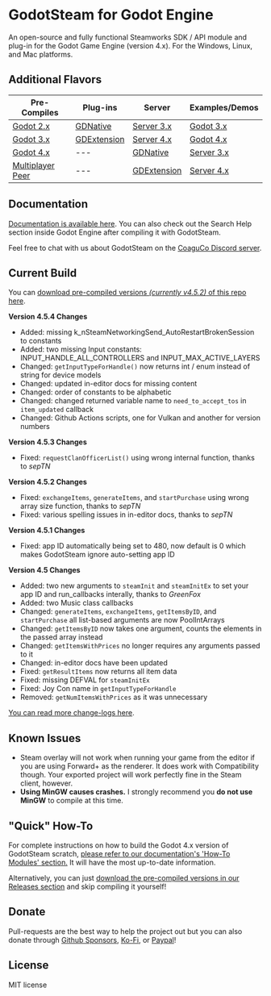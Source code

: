 # GodotSteam for Godot Engine
An open-source and fully functional Steamworks SDK / API module and plug-in for the Godot Game Engine (version 4.x). For the Windows, Linux, and Mac platforms.

Additional Flavors
---
Pre-Compiles | Plug-ins | Server | Examples/Demos
--- | --- | --- | ---
[Godot 2.x](https://github.com/CoaguCo-Industries/GodotSteam/tree/godot2)| [GDNative](https://github.com/CoaguCo-Industries/GodotSteam/tree/gdnative) | [Server 3.x](https://github.com/CoaguCo-Industries/GodotSteam-Server/tree/godot3) | [Godot 3.x](https://github.com/CoaguCo-Industries/GodotSteam-Example-Project/tree/godot3)
[Godot 3.x](https://github.com/CoaguCo-Industries/GodotSteam/tree/godot3) | [GDExtension](https://github.com/CoaguCo-Industries/GodotSteam/tree/gdextension) | [Server 4.x](https://github.com/CoaguCo-Industries/GodotSteam-Server/tree/godot4) |  [Godot 4.x](https://github.com/CoaguCo-Industries/GodotSteam-Example-Project/tree/godot4)
[Godot 4.x](https://github.com/CoaguCo-Industries/GodotSteam/tree/godot4) | --- | [GDNative](https://github.com/CoaguCo-Industries/GodotSteam-Server/tree/gdnative) | [Server 3.x](https://github.com/CoaguCo-Industries/GodotSteam-Example-Project/tree/server3)
[Multiplayer Peer](https://github.com/CoaguCo-Industries/GodotSteam/tree/multiplayer-peer)| --- | [GDExtension](https://github.com/CoaguCo-Industries/GodotSteam-Server/tree/gdextension) | [Server 4.x](https://github.com/CoaguCo-Industries/GodotSteam-Example-Project/tree/server4)

Documentation
---
[Documentation is available here](https://godotsteam.com/). You can also check out the Search Help section inside Godot Engine after compiling it with GodotSteam.

Feel free to chat with us about GodotSteam on the [CoaguCo Discord server](https://discord.gg/SJRSq6K).

Current Build
---
You can [download pre-compiled versions _(currently v4.5.2)_ of this repo here](https://github.com/CoaguCo-Industries/GodotSteam/releases).

**Version 4.5.4 Changes**
- Added: missing k_nSteamNetworkingSend_AutoRestartBrokenSession to constants
- Added: two missing Input constants: INPUT_HANDLE_ALL_CONTROLLERS and INPUT_MAX_ACTIVE_LAYERS
- Changed: `getInputTypeForHandle()` now returns int / enum instead of string for device models
- Changed: updated in-editor docs for missing content
- Changed: order of constants to be alphabetic
- Changed: changed returned variable name to `need_to_accept_tos` in `item_updated` callback
- Changed: Github Actions scripts, one for Vulkan and another for version numbers

**Version 4.5.3 Changes**
- Fixed: `requestClanOfficerList()` using wrong internal function, thanks to _sepTN_

**Version 4.5.2 Changes**
- Fixed: `exchangeItems`, `generateItems`, and `startPurchase` using wrong array size function, thanks to _sepTN_
- Fixed: various spelling issues in in-editor docs, thanks to _sepTN_

**Version 4.5.1 Changes**
- Fixed: app ID automatically being set to 480, now default is 0 which makes GodotSteam ignore auto-setting app ID

**Version 4.5 Changes**
- Added: two new arguments to `steamInit` and `steamInitEx` to set your app ID and run_callbacks interally, thanks to _GreenFox_
- Added: two Music class callbacks
- Changed: `generateItems`, `exchangeItems`, `getItemsByID`, and `startPurchase` all list-based arguments are now PoolIntArrays
- Changed: `getItemsByID` now takes one argument, counts the elements in the passed array instead
- Changed: `getItemsWithPrices` no longer requires any arguments passed to it
- Changed: in-editor docs have been updated
- Fixed: `getResultItems` now returns all item data
- Fixed: missing DEFVAL for `steamInitEx`
- Fixed: Joy Con name in `getInputTypeForHandle`
- Removed: `getNumItemsWithPrices` as it was unnecessary

[You can read more change-logs here](https://godotsteam.com/changelog/godot4/).

Known Issues
---
- Steam overlay will not work when running your game from the editor if you are using Forward+ as the renderer.  It does work with Compatibility though.  Your exported project will work perfectly fine in the Steam client, however.
- **Using MinGW causes crashes.** I strongly recommend you **do not use MinGW** to compile at this time.

"Quick" How-To
---
For complete instructions on how to build the Godot 4.x version of GodotSteam scratch, [please refer to our documentation's 'How-To Modules' section.](https://godotsteam.com/howto/modules/) It will have the most up-to-date information.

Alternatively, you can just [download the pre-compiled versions in our Releases section](https://github.com/CoaguCo-Industries/GodotSteam/releases) and skip compiling it yourself!

Donate
---
Pull-requests are the best way to help the project out but you can also donate through [Github Sponsors](https://github.com/sponsors/Gramps), [Ko-Fi](https://ko-fi.com/grampsgarcia), or [Paypal](https://www.paypal.me/sithlordkyle)!

License
---
MIT license
